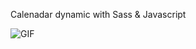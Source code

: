 Calenadar dynamic with Sass & Javascript

![GIF](https://user-images.githubusercontent.com/84550521/210656908-71a33609-60e5-4e3d-9b51-a4bfaa05cf48.gif)

